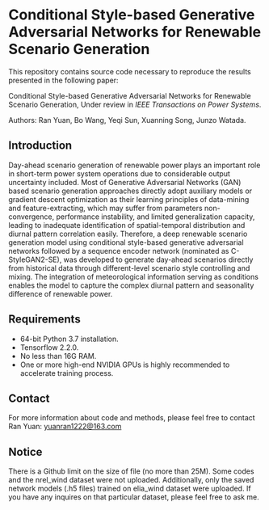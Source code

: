 # Conditional Style-based Generative Adversarial Networks for Renewable Scenario Generation
This repository contains source code necessary to reproduce the results presented in the following paper:

Conditional Style-based Generative Adversarial Networks for Renewable Scenario Generation, Under review in *IEEE Transactions on Power Systems*.

Authors: Ran Yuan, Bo Wang, Yeqi Sun, Xuanning Song, Junzo Watada.

## Introduction

Day-ahead scenario generation of renewable power plays an important role in short-term power system operations due to considerable output uncertainty included. Most of Generative Adversarial Networks (GAN) based scenario generation approaches directly adopt auxiliary models or gradient descent optimization as their learning principles of data-mining and feature-extracting, which may suffer from parameters non-convergence, performance instability, and limited generalization capacity, leading to inadequate identification of spatial-temporal distribution and diurnal pattern correlation easily. Therefore, a deep renewable scenario generation model using conditional style-based generative adversarial networks followed by a sequence encoder network (nominated as C-StyleGAN2-SE), was developed to generate day-ahead scenarios directly from historical data through different-level scenario style controlling and mixing. The integration of meteorological information serving as conditions enables the model to capture the complex diurnal pattern and seasonality difference of renewable power.

## Requirements

- 64-bit Python 3.7 installation.
- Tensorflow 2.2.0.
- No less than 16G RAM.
- One or more high-end NVIDIA GPUs is highly recommended to accelerate training process.

## Contact

For more information about code and methods, please feel free to contact Ran Yuan: yuanran1222@163.com

## Notice

There is a Github limit on the size of file (no more than 25M). Some codes and the nrel_wind dataset were not uploaded. Additionally, only the saved network models (.h5 files) trained on elia_wind dataset were uploaded. If you have any inquires on that particular dataset, please feel free to ask me.
